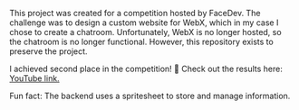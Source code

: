 This project was created for a competition hosted by FaceDev. The challenge was to design a custom website for WebX, which in my case I chose to create a chatroom.
Unfortunately, WebX is no longer hosted, so the chatroom is no longer functional. However, this repository exists to preserve the project.

I achieved second place in the competition! 🎉
Check out the results here: [YouTube link.](https://youtu.be/qiOtinFFfk8?si=zyKK8gAdH7k1U790&t=763)

Fun fact: The backend uses a spritesheet to store and manage information.
